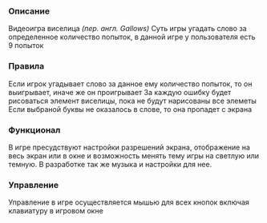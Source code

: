 ### Описание
Видеоигра виселица *(пер. англ. Gallows)* 
Суть игры угадать слово за определенное количество попыток, в данной игре у пользователя есть 9 попыток
### Правила
Если игрок угадывает слово за данное ему количество попыток, то он выигрывает, иначе же он проигрывает
За каждую ошибку будет рисоваться элемент виселицы, пока не будут нарисованы все элеметы
Если выбраной буквы не оказалось в слове, то она пропадет с экрана
### Функционал
В игре пресудствуют настройки разрешений экрана, отображение на весь экран или в окне и возможность менять
тему игры на светлую или темную. В разработке так же музыка и настройки для нее.
### Управление
Управление в игре осуществляется мышью для всех кнопок включая клавиатуру в игровом окне
